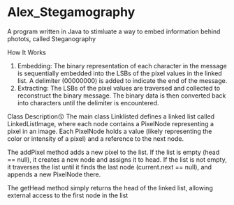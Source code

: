 # Alex_Stegamography
A program written in Java to stimluate a way to embed information behind photots, called Steganography

How It Works
1. Embedding:
     The binary representation of each character in the message is sequentially embedded into the LSBs of the pixel values in the linked list.
     A delimiter (00000000) is added to indicate the end of the message.
2. Extracting:
     The LSBs of the pixel values are traversed and collected to reconstruct the binary message.
     The binary data is then converted back into characters until the delimiter is encountered.

Class Description😗
The main class Linklisted defines a linked list called LinkedListImage, where each node contains a PixelNode representing a pixel in an image. Each PixelNode holds a value (likely representing the color or intensity of a pixel) and a reference to the next node.

The addPixel method adds a new pixel to the list. If the list is empty (head == null), it creates a new node and assigns it to head. If the list is not empty, it traverses the list until it finds the last node (current.next == null), and appends a new PixelNode there.

The getHead method simply returns the head of the linked list, allowing external access to the first node in the list
